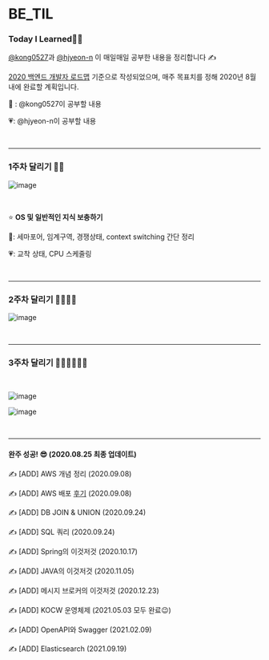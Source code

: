 # BE_TIL
### Today I Learned🤸‍♀️

[@kong0527](https://github.com/kong0527)과 [@hjyeon-n](https://github.com/hjyeon-n) 이 매일매일 공부한 내용을 정리합니다 ✍

[2020 백엔드 개발자 로드맵](https://github.com/devJang/developer-roadmap/blob/master/pdf/backend.pdf) 기준으로 작성되었으며, 매주 목표치를 정해 2020년 8월 내에 완료할 계획입니다.

💚 : @kong0527이 공부할 내용

💗:  @hjyeon-n이 공부할 내용

<br>

<hr>

### 1주차 달리기 🏃‍♀️

![image](https://user-images.githubusercontent.com/62419307/89412499-2d992700-d762-11ea-96f2-94a7283f841f.png)

<br>

⭐ **OS 및 일반적인 지식 보충하기**

💚: 세마포어, 임계구역, 경쟁상태, context switching  간단 정리

💗: 교착 상태, CPU 스케줄링 

<br>

<hr>

### 2주차 달리기 🏃‍♀️👩‍🦽

![image](https://user-images.githubusercontent.com/62419307/89760674-ce536200-db27-11ea-87dd-76d14bc34bb1.png)

<br>

<hr>

### 3주차 달리기 🏃‍♀️👩‍🦽🚴‍♂️

<br>

![image](https://user-images.githubusercontent.com/62419307/90352471-73b58b00-e07e-11ea-9fd1-e5e25ab4273b.png)

![image](https://user-images.githubusercontent.com/62419307/90352809-60ef8600-e07f-11ea-85db-f30432c0f3d4.png)

<br>

<hr>

#### 완주 성공! 😎 (2020.08.25 최종 업데이트)

✍ [ADD] AWS 개념 정리 (2020.09.08)

✍ [ADD] AWS 배포 [후기](https://blog.naver.com/o____ri/222084109969) (2020.09.08)

✍ [ADD] DB JOIN & UNION (2020.09.24)

✍ [ADD] SQL 쿼리 (2020.09.24)

✍ [ADD] Spring의 이것저것 (2020.10.17)

✍ [ADD] JAVA의 이것저것 (2020.11.05)

✍ [ADD] 메시지 브로커의 이것저것 (2020.12.23)

✍ [ADD] KOCW 운영체제 (2021.05.03 모두 완료😉)

✍ [ADD] OpenAPI와 Swagger (2021.02.09)

✍ [ADD] Elasticsearch (2021.09.19)

